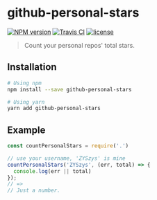 # github-personal-stars

[![NPM version](https://img.shields.io/npm/v/github-personal-stars.svg?style=flat)](https://npmjs.org/package/github-personal-stars)
[![Travis CI](https://travis-ci.org/ZYSzys/github-personal-stars.svg?branch=master)](https://travis-ci.org/ZYSzys/github-personal-stars)
[![license](https://img.shields.io/github/license/ZYSzys/github-personal-stars.svg)](https://github.com/ZYSzys/github-personal-stars/blob/master/LICENSE)

> Count your personal repos' total stars.


## Installation

```sh
# Using npm
npm install --save github-personal-stars

# Using yarn
yarn add github-personal-stars
```


## Example

```js
const countPersonalStars = require('.')

// use your username, 'ZYSzys' is mine
countPersonalStars('ZYSzys', (err, total) => {
  console.log(err || total)
});
// =>
// Just a number.
```


